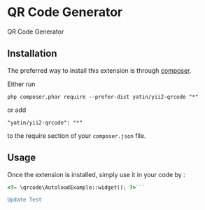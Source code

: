 QR Code Generator
=================
QR Code Generator

Installation
------------

The preferred way to install this extension is through [composer](http://getcomposer.org/download/).

Either run

```
php composer.phar require --prefer-dist yatin/yii2-qrcode "*"
```

or add

```
"yatin/yii2-qrcode": "*"
```

to the require section of your `composer.json` file.


Usage
-----

Once the extension is installed, simply use it in your code by  :

```php
<?= \qrcode\AutoloadExample::widget(); ?>```

Update Test